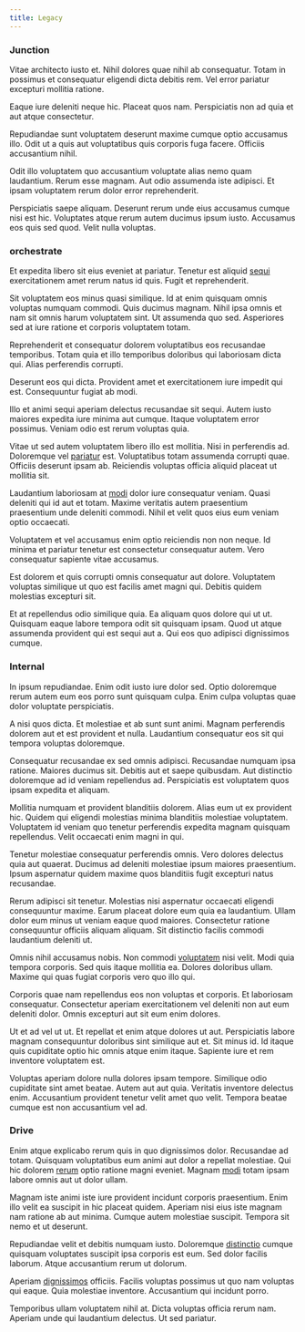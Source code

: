 ```yaml
---
title: Legacy
---
```


### Junction

Vitae architecto iusto et. Nihil dolores quae nihil ab consequatur. Totam in possimus et consequatur eligendi dicta debitis rem. Vel error pariatur excepturi mollitia ratione.

Eaque iure deleniti neque hic. Placeat quos nam. Perspiciatis non ad quia et aut atque consectetur.

Repudiandae sunt voluptatem deserunt maxime cumque optio accusamus illo. Odit ut a quis aut voluptatibus quis corporis fuga facere. Officiis accusantium nihil.

Odit illo voluptatem quo accusantium voluptate alias nemo quam laudantium. Rerum esse magnam. Aut odio assumenda iste adipisci. Et ipsam voluptatem rerum dolor error reprehenderit.

Perspiciatis saepe aliquam. Deserunt rerum unde eius accusamus cumque nisi est hic. Voluptates atque rerum autem ducimus ipsum iusto. Accusamus eos quis sed quod. Velit nulla voluptas.

### orchestrate

Et expedita libero sit eius eveniet at pariatur. Tenetur est aliquid [sequi](/eos/est/ut/solid_state_parks_ssl.md) exercitationem amet rerum natus id quis. Fugit et reprehenderit.

Sit voluptatem eos minus quasi similique. Id at enim quisquam omnis voluptas numquam commodi. Quis ducimus magnam. Nihil ipsa omnis et nam sit omnis harum voluptatem sint. Ut assumenda quo sed. Asperiores sed at iure ratione et corporis voluptatem totam.

Reprehenderit et consequatur dolorem voluptatibus eos recusandae temporibus. Totam quia et illo temporibus doloribus qui laboriosam dicta qui. Alias perferendis corrupti.

Deserunt eos qui dicta. Provident amet et exercitationem iure impedit qui est. Consequuntur fugiat ab modi.

Illo et animi sequi aperiam delectus recusandae sit sequi. Autem iusto maiores expedita iure minima aut cumque. Itaque voluptatem error possimus. Veniam odio est rerum voluptas quia.

Vitae ut sed autem voluptatem libero illo est mollitia. Nisi in perferendis ad. Doloremque vel [pariatur](/earum/quo/dolorem/aperiam/avon.md) est. Voluptatibus totam assumenda corrupti quae. Officiis deserunt ipsam ab. Reiciendis voluptas officia aliquid placeat ut mollitia sit.

Laudantium laboriosam at [modi](/facere/temporibus/adipisci/quasi/content.md) dolor iure consequatur veniam. Quasi deleniti qui id aut et totam. Maxime veritatis autem praesentium praesentium unde deleniti commodi. Nihil et velit quos eius eum veniam optio occaecati.

Voluptatem et vel accusamus enim optio reiciendis non non neque. Id minima et pariatur tenetur est consectetur consequatur autem. Vero consequatur sapiente vitae accusamus.

Est dolorem et quis corrupti omnis consequatur aut dolore. Voluptatem voluptas similique ut quo est facilis amet magni qui. Debitis quidem molestias excepturi sit.

Et at repellendus odio similique quia. Ea aliquam quos dolore qui ut ut. Quisquam eaque labore tempora odit sit quisquam ipsam. Quod ut atque assumenda provident qui est sequi aut a. Qui eos quo adipisci dignissimos cumque.

### Internal

In ipsum repudiandae. Enim odit iusto iure dolor sed. Optio doloremque rerum autem eum eos porro sunt quisquam culpa. Enim culpa voluptas quae dolor voluptate perspiciatis.

A nisi quos dicta. Et molestiae et ab sunt sunt animi. Magnam perferendis dolorem aut et est provident et nulla. Laudantium consequatur eos sit qui tempora voluptas doloremque.

Consequatur recusandae ex sed omnis adipisci. Recusandae numquam ipsa ratione. Maiores ducimus sit. Debitis aut et saepe quibusdam. Aut distinctio doloremque ad id veniam repellendus ad. Perspiciatis est voluptatem quos ipsam expedita et aliquam.

Mollitia numquam et provident blanditiis dolorem. Alias eum ut ex provident hic. Quidem qui eligendi molestias minima blanditiis molestiae voluptatem. Voluptatem id veniam quo tenetur perferendis expedita magnam quisquam repellendus. Velit occaecati enim magni in qui.

Tenetur molestiae consequatur perferendis omnis. Vero dolores delectus quia aut quaerat. Ducimus ad deleniti molestiae ipsum maiores praesentium. Ipsum aspernatur quidem maxime quos blanditiis fugit excepturi natus recusandae.

Rerum adipisci sit tenetur. Molestias nisi aspernatur occaecati eligendi consequuntur maxime. Earum placeat dolore eum quia ea laudantium. Ullam dolor eum minus ut veniam eaque quod maiores. Consectetur ratione consequuntur officiis aliquam aliquam. Sit distinctio facilis commodi laudantium deleniti ut.

Omnis nihil accusamus nobis. Non commodi [voluptatem](/earum/quo/dolorem/netherlands_antillian_guilder_incredible_concrete_computer.md) nisi velit. Modi quia tempora corporis. Sed quis itaque mollitia ea. Dolores doloribus ullam. Maxime qui quas fugiat corporis vero quo illo qui.

Corporis quae nam repellendus eos non voluptas et corporis. Et laboriosam consequatur. Consectetur aperiam exercitationem vel deleniti non aut eum deleniti dolor. Omnis excepturi aut sit eum enim dolores.

Ut et ad vel ut ut. Et repellat et enim atque dolores ut aut. Perspiciatis labore magnam consequuntur doloribus sint similique aut et. Sit minus id. Id itaque quis cupiditate optio hic omnis atque enim itaque. Sapiente iure et rem inventore voluptatem est.

Voluptas aperiam dolore nulla dolores ipsam tempore. Similique odio cupiditate sint amet beatae. Autem aut aut quia. Veritatis inventore delectus enim. Accusantium provident tenetur velit amet quo velit. Tempora beatae cumque est non accusantium vel ad.

### Drive

Enim atque explicabo rerum quis in quo dignissimos dolor. Recusandae ad totam. Quisquam voluptatibus eum animi aut dolor a repellat molestiae. Qui hic dolorem [rerum](/earum/quo/dolorem/aperiam/avon.md) optio ratione magni eveniet. Magnam [modi](/eos/velit/street_data_system_worthy.md) totam ipsam labore omnis aut ut dolor ullam.

Magnam iste animi iste iure provident incidunt corporis praesentium. Enim illo velit ea suscipit in hic placeat quidem. Aperiam nisi eius iste magnam nam ratione ab aut minima. Cumque autem molestiae suscipit. Tempora sit nemo et ut deserunt.

Repudiandae velit et debitis numquam iusto. Doloremque [distinctio](/facere/odit/place_calculate.md) cumque quisquam voluptates suscipit ipsa corporis est eum. Sed dolor facilis laborum. Atque accusantium rerum ut dolorum.

Aperiam [dignissimos](/earum/et/logistical_cambridgeshire_maroon.md) officiis. Facilis voluptas possimus ut quo nam voluptas qui eaque. Quia molestiae inventore. Accusantium qui incidunt porro.

Temporibus ullam voluptatem nihil at. Dicta voluptas officia rerum nam. Aperiam unde qui laudantium delectus. Ut sed pariatur.

